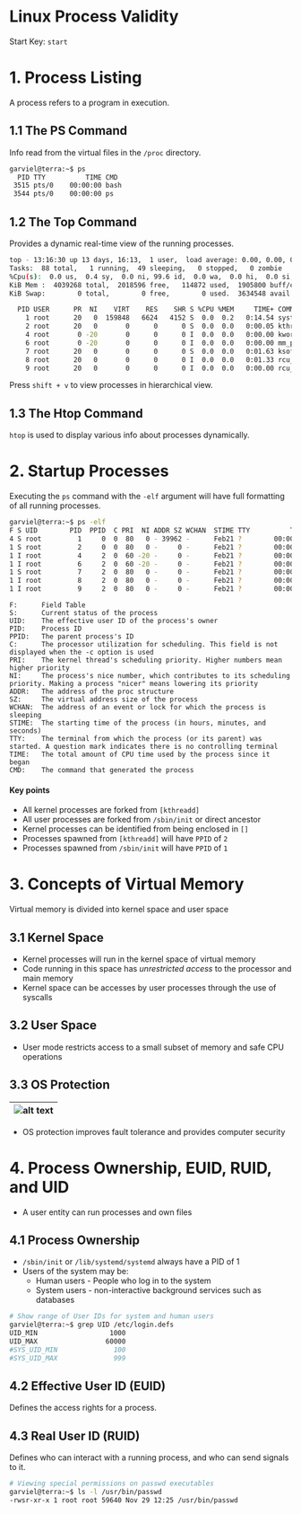 # Linux Process Validity

Start Key: `start`

# 1. Process Listing

A process refers to a program in execution.

## 1.1 The PS Command

Info read from the virtual files in the `/proc` directory.

```bash
garviel@terra:~$ ps
  PID TTY          TIME CMD
 3515 pts/0    00:00:00 bash
 3544 pts/0    00:00:00 ps
```

## 1.2 The Top Command

Provides a dynamic real-time view of the running processes.

```bash
top - 13:16:30 up 13 days, 16:13,  1 user,  load average: 0.00, 0.00, 0.00
Tasks:  88 total,   1 running,  49 sleeping,   0 stopped,   0 zombie
%Cpu(s):  0.0 us,  0.4 sy,  0.0 ni, 99.6 id,  0.0 wa,  0.0 hi,  0.0 si,  0.0 st
KiB Mem :  4039268 total,  2018596 free,   114872 used,  1905800 buff/cache
KiB Swap:        0 total,        0 free,        0 used.  3634548 avail Mem

  PID USER      PR  NI    VIRT    RES    SHR S %CPU %MEM     TIME+ COMMAND                           
    1 root      20   0  159848   6624   4152 S  0.0  0.2   0:14.54 systemd
    2 root      20   0       0      0      0 S  0.0  0.0   0:00.05 kthreadd
    4 root       0 -20       0      0      0 I  0.0  0.0   0:00.00 kworker/0:0H
    6 root       0 -20       0      0      0 I  0.0  0.0   0:00.00 mm_percpu_wq
    7 root      20   0       0      0      0 S  0.0  0.0   0:01.63 ksoftirqd/0
    8 root      20   0       0      0      0 I  0.0  0.0   0:01.33 rcu_sched
    9 root      20   0       0      0      0 I  0.0  0.0   0:00.00 rcu_bh
```

Press `shift + v` to view processes in hierarchical view.

## 1.3 The Htop Command

`htop` is used to display various info about processes dynamically.

# 2. Startup Processes

Executing the `ps` command with the `-elf` argument will have full formatting
of all running processes.

```bash
garviel@terra:~$ ps -elf
F S UID        PID  PPID  C PRI  NI ADDR SZ WCHAN  STIME TTY          TIME CMD
4 S root         1     0  0  80   0 - 39962 -      Feb21 ?        00:00:14 /sbin/init       
1 S root         2     0  0  80   0 -     0 -      Feb21 ?        00:00:00 [kthreadd]       
1 I root         4     2  0  60 -20 -     0 -      Feb21 ?        00:00:00 [kworker/0:0H]   
1 I root         6     2  0  60 -20 -     0 -      Feb21 ?        00:00:00 [mm_percpu_wq]   
1 S root         7     2  0  80   0 -     0 -      Feb21 ?        00:00:01 [ksoftirqd/0]    
1 I root         8     2  0  80   0 -     0 -      Feb21 ?        00:00:01 [rcu_sched]      
1 I root         9     2  0  80   0 -     0 -      Feb21 ?        00:00:00 [rcu_bh]
```

```
F:      Field Table
S:      Current status of the process
UID:    The effective user ID of the process's owner
PID:    Process ID
PPID:   The parent process's ID
C:      The processor utilization for scheduling. This field is not displayed when the -c option is used
PRI:    The kernel thread's scheduling priority. Higher numbers mean higher priority
NI:     The process's nice number, which contributes to its scheduling priority. Making a process "nicer" means lowering its priority
ADDR:   The address of the proc structure
SZ:     The virtual address size of the process
WCHAN:  The address of an event or lock for which the process is sleeping
STIME:  The starting time of the process (in hours, minutes, and seconds)
TTY:    The terminal from which the process (or its parent) was started. A question mark indicates there is no controlling terminal
TIME:   The total amount of CPU time used by the process since it began
CMD:    The command that generated the process
```

#### Key points

- All kernel processes are forked from `[kthreadd]`
- All user processes are forked from `/sbin/init` or direct ancestor
- Kernel processes can be identified from being enclosed in `[]`
- Processes spawned from `[kthreadd]` will have `PPID` of `2`
- Processes spawned from `/sbin/init` will have `PPID` of `1`

# 3. Concepts of Virtual Memory

Virtual memory is divided into kernel space and user space

## 3.1 Kernel Space

- Kernel processes will run in the kernel space of virtual memory
- Code running in this space has _unrestricted access_ to the processor and main memory
- Kernel space can be accesses by user processes through the use of syscalls

## 3.2 User Space

- User mode restricts access to a small subset of memory and safe CPU operations

## 3.3 OS Protection

| ![alt text](https://git.cybbh.space/os/public/-/raw/master/os/modules/010_linux_process_validity/pages/OS_Protection_Ring.png "Linux OS Protection") |
|:--:|

- OS protection improves fault tolerance and provides computer security

# 4. Process Ownership, EUID, RUID, and UID

- A user entity can run processes and own files

## 4.1 Process Ownership

- `/sbin/init` or `/lib/systemd/systemd` always have a PID of 1
- Users of the system may be:
    - Human users - People who log in to the system
    - System users - non-interactive background services such as databases

```bash
# Show range of User IDs for system and human users
garviel@terra:~$ grep UID /etc/login.defs
UID_MIN                  1000
UID_MAX                 60000
#SYS_UID_MIN              100
#SYS_UID_MAX              999
```

## 4.2 Effective User ID (EUID)

Defines the access rights for a process.

## 4.3 Real User ID (RUID)

Defines who can interact with a running process, and who can send signals to it.

```bash
# Viewing special permissions on passwd executables
garviel@terra:~$ ls -l /usr/bin/passwd
-rwsr-xr-x 1 root root 59640 Nov 29 12:25 /usr/bin/passwd
```
